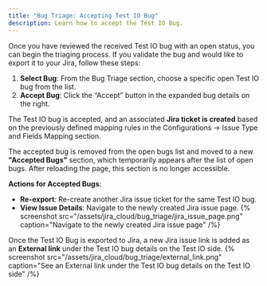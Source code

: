```yaml
---
title: "Bug Triage: Accepting Test IO Bug"
description: Learn how to accept the Test IO Bug.
---
```


Once you have reviewed the received Test IO bug with an open status, you can begin the triaging process. If you validate the bug and would like to export it to your Jira, follow these steps:

1. **Select Bug**: From the Bug Triage section, choose a specific open Test IO bug from the list.
2. **Accept Bug**: Click the “Accept” button in the expanded bug details on the right.

The Test IO bug is accepted, and an associated **Jira ticket is created** based on the previously defined mapping rules in the Configurations -> Issue Type and Fields Mapping section.

The accepted bug is removed from the open bugs list and moved to a new **"Accepted Bugs"** section, which temporarily appears after the list of open bugs. After reloading the page, this section is no longer accessible.

**Actions for Accepted Bugs**:

- **Re-export**: Re-create another Jira issue ticket for the same Test IO bug.
- **View Issue Details**: Navigate to the newly created Jira issue page.
  {% screenshot src="/assets/jira_cloud/bug_triage/jira_issue_page.png" caption="Navigate to the newly created Jira issue page" /%}

Once the Test IO Bug is exported to Jira, a new Jira issue link is added as an **External link** under the Test IO bug details on the Test IO side.
{% screenshot src="/assets/jira_cloud/bug_triage/external_link.png" caption="See an External link under the Test IO bug details on the Test IO side" /%}

